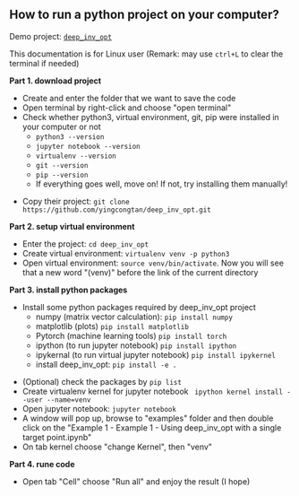 ﻿## How to run a python project on your computer?

Demo project:  [`deep_inv_opt`][1]

This documentation is for Linux user
(Remark: may use `ctrl+L` to clear the terminal if needed)


**Part 1. download project**
 * Create and enter the folder that we want to save the code 
 * Open terminal by right-click and choose "open terminal"
 *  Check whether python3, virtual environment, git, pip were installed in your computer or not
	 * `python3 --version`
	 * `jupyter notebook --version`
	 * `virtualenv --version`
	 * `git --version`
	 * `pip --version`
	 * If everything goes well, move on! If not, try installing them manually!
 - Copy their project: `git clone https://github.com/yingcongtan/deep_inv_opt.git` 

**Part 2. setup virtual environment**
 - Enter the project: `cd deep_inv_opt`
 - Create virtual environment: `virtualenv venv -p python3` 
 - Open virtual environment: `source venv/bin/activate`. Now you will see that a new word "(venv)" before the link of the current directory

**Part 3. install python packages**
* Install some python packages required by deep_inv_opt project
	* numpy (matrix vector calculation): `pip install numpy`
	* matplotlib (plots) `pip install matplotlib`
	* Pytorch (machine learning tools) `pip install torch` 
	* ipython (to run jupyter notebook) `pip install ipython` 
	* ipykernal (to run virtual jupyter notebook) `pip install ipykernel`
	* install deep_inv_opt: `pip install -e .`
- (Optional) check the packages by `pip list`
- Create virtualenv kernel for jupyter notebook `
ipython kernel install --user --name=venv`
- Open jupyter notebook: `jupyter notebook`
- A window will pop up, browse to "examples" folder and then double click on the "Example 1 - Example 1 - Using deep_inv_opt with a single target point.ipynb"
- On tab kernel choose "change Kernel", then "venv"

**Part 4. rune code**
- Open tab "Cell" choose "Run all" and enjoy the result (I hope)






[1]: https://github.com/yingcongtan/deep_inv_opt?fbclid=IwAR3_wGflQZjKXTUQHxZ6wkFqsofUOOhw1IfrbQJKRdmbubA6ixDCohahN40
